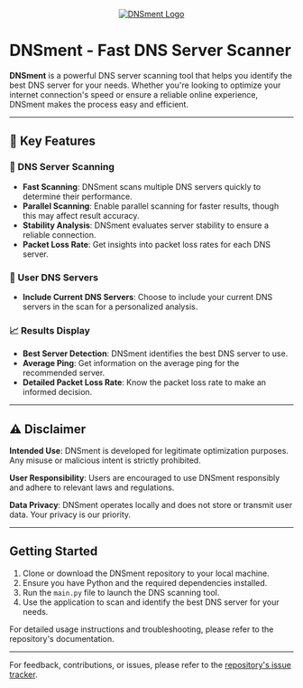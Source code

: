 <p align="center">
  <a href="https://imgur.com/gTU0dzX">
    <img src="https://i.imgur.com/gTU0dzX.png" alt="DNSment Logo">
  </a>
</p>

# DNSment - Fast DNS Server Scanner

**DNSment** is a powerful DNS server scanning tool that helps you identify the best DNS server for your needs. Whether you're looking to optimize your internet connection's speed or ensure a reliable online experience, DNSment makes the process easy and efficient.

---

## 🌟 Key Features

### 🚀 DNS Server Scanning

- **Fast Scanning**: DNSment scans multiple DNS servers quickly to determine their performance.
- **Parallel Scanning**: Enable parallel scanning for faster results, though this may affect result accuracy.
- **Stability Analysis**: DNSment evaluates server stability to ensure a reliable connection.
- **Packet Loss Rate**: Get insights into packet loss rates for each DNS server.

### 📡 User DNS Servers

- **Include Current DNS Servers**: Choose to include your current DNS servers in the scan for a personalized analysis.

### 📈 Results Display

- **Best Server Detection**: DNSment identifies the best DNS server to use.
- **Average Ping**: Get information on the average ping for the recommended server.
- **Detailed Packet Loss Rate**: Know the packet loss rate to make an informed decision.

---

## ⚠️ Disclaimer

**Intended Use**: DNSment is developed for legitimate optimization purposes. Any misuse or malicious intent is strictly prohibited.

**User Responsibility**: Users are encouraged to use DNSment responsibly and adhere to relevant laws and regulations.

**Data Privacy**: DNSment operates locally and does not store or transmit user data. Your privacy is our priority.

---

## Getting Started

1. Clone or download the DNSment repository to your local machine.
2. Ensure you have Python and the required dependencies installed.
3. Run the `main.py` file to launch the DNS scanning tool.
4. Use the application to scan and identify the best DNS server for your needs.

For detailed usage instructions and troubleshooting, please refer to the repository's documentation.

---

For feedback, contributions, or issues, please refer to the [repository's issue tracker](https://github.com/Hysocs/DNSment/issues).
